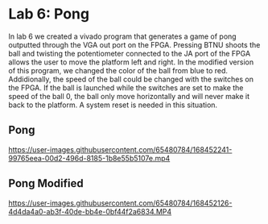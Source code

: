 # Lab 6: Pong
In lab 6 we created a vivado program that generates a game of pong outputted through the VGA out port on the FPGA.  Pressing BTNU shoots the ball and twisting the potentiometer connected to the JA port of the FPGA allows the user to move the platform left and right.
In the modified version of this program, we changed the color of the ball from blue to red.  Addidionally, the speed of the ball could be changed with the switches on the FPGA.  If the ball is launched while the switches are set to make the speed of the ball 0, the ball only move horizontally and will never make it back to the platform.  A system reset is needed in this situation.

## Pong
https://user-images.githubusercontent.com/65480784/168452241-99765eea-00d2-496d-8185-1b8e55b5107e.mp4


## Pong Modified
https://user-images.githubusercontent.com/65480784/168452126-4d4da4a0-ab3f-40de-bb4e-0bf44f2a6834.MP4

